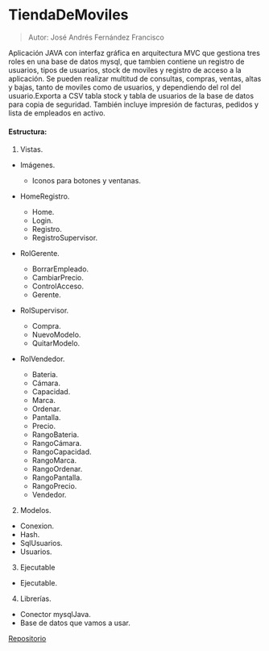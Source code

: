 # TiendaDeMoviles

> Autor: José Andrés Fernández Francisco


Aplicación  JAVA con interfaz gráfica en arquitectura MVC que gestiona tres roles en una base de datos mysql, que tambien contiene un registro de usuarios, tipos de usuarios, stock de moviles y registro de acceso a la aplicación. Se pueden realizar multitud de consultas, compras, ventas, altas y bajas, tanto de moviles como de usuarios, y dependiendo del rol del usuario.Exporta a CSV tabla stock y tabla de usuarios de la base de datos para copia de seguridad. También incluye  impresión de facturas, pedidos y lista de empleados en activo.


#### Estructura:

 1. Vistas.
 + Imágenes.
   + Iconos para botones y ventanas.
  
 + HomeRegistro.
   + Home.
   + Login.
   + Registro.
   + RegistroSupervisor.
  
 + RolGerente.
   + BorrarEmpleado.
   + CambiarPrecio.
   + ControlAcceso.
   + Gerente.
 + RolSupervisor.
   + Compra.
   + NuevoModelo.
   + QuitarModelo.
  
 + RolVendedor.
   + Bateria.
   + Cámara.
   + Capacidad.
   + Marca.
   + Ordenar.
   + Pantalla.
   + Precio.
   + RangoBateria.
   + RangoCámara.
   + RangoCapacidad.
   + RangoMarca.
   + RangoOrdenar.
   + RangoPantalla.
   + RangoPrecio.
   + Vendedor.
  
  2. Modelos.

   + Conexion.
   + Hash.
   + SqlUsuarios.
   + Usuarios.
 
 3. Ejecutable
  * Ejecutable.
 
 4. Librerías.
  * Conector mysqlJava.
  * Base de datos que vamos a usar.

    

[Repositorio](https://github.com/AndresADAits/TiendaDeMoviles)
